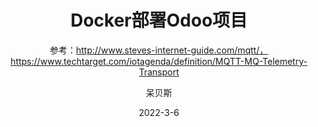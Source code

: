 ---
layout:     post
title:      Docker部署Odoo项目
subtitle:   参考：http://www.steves-internet-guide.com/mqtt/，https://www.techtarget.com/iotagenda/definition/MQTT-MQ-Telemetry-Transport
date:       2022-3-6
author:     呆贝斯
header-img: img/post-bg-desk.jpg
catalog: true
---